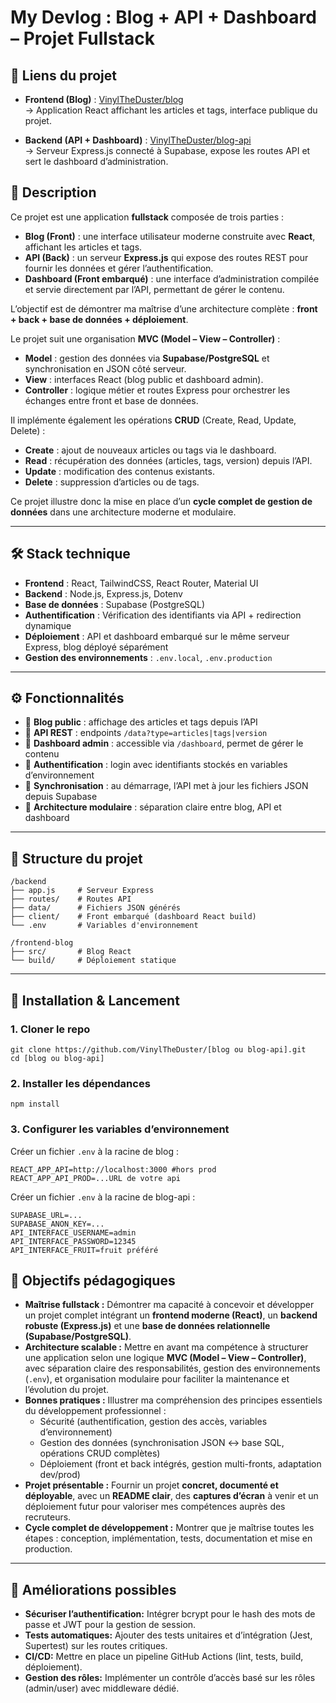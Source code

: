 # My Devlog : Blog + API + Dashboard – Projet Fullstack

## 🔗 Liens du projet

- **Frontend (Blog)** : [VinylTheDuster/blog](https://github.com/VinylTheDuster/blog)  
  → Application React affichant les articles et tags, interface publique du projet.

- **Backend (API + Dashboard)** : [VinylTheDuster/blog-api](https://github.com/VinylTheDuster/blog-api)  
  → Serveur Express.js connecté à Supabase, expose les routes API et sert le dashboard d’administration.

## 📖 Description

Ce projet est une application **fullstack** composée de trois parties :
- **Blog (Front)** : une interface utilisateur moderne construite avec **React**, affichant les articles et tags.
- **API (Back)** : un serveur **Express.js** qui expose des routes REST pour fournir les données et gérer l’authentification.
- **Dashboard (Front embarqué)** : une interface d’administration compilée et servie directement par l’API, permettant de gérer le contenu.

L’objectif est de démontrer ma maîtrise d’une architecture complète : **front + back + base de données + déploiement**.

Le projet suit une organisation **MVC (Model – View – Controller)** :
- **Model** : gestion des données via **Supabase/PostgreSQL** et synchronisation en JSON côté serveur.  
- **View** : interfaces React (blog public et dashboard admin).  
- **Controller** : logique métier et routes Express pour orchestrer les échanges entre front et base de données.  

Il implémente également les opérations **CRUD** (Create, Read, Update, Delete) :
- **Create** : ajout de nouveaux articles ou tags via le dashboard.  
- **Read** : récupération des données (articles, tags, version) depuis l’API.  
- **Update** : modification des contenus existants.  
- **Delete** : suppression d’articles ou de tags.  

Ce projet illustre donc la mise en place d’un **cycle complet de gestion de données** dans une architecture moderne et modulaire.

---

## 🛠️ Stack technique

- **Frontend** : React, TailwindCSS, React Router, Material UI  
- **Backend** : Node.js, Express.js, Dotenv
- **Base de données** : Supabase (PostgreSQL)
- **Authentification** : Vérification des identifiants via API + redirection dynamique
- **Déploiement** : API et dashboard embarqué sur le même serveur Express, blog déployé séparément  
- **Gestion des environnements** : `.env.local`, `.env.production`  

---

## ⚙️ Fonctionnalités

- 🔹 **Blog public** : affichage des articles et tags depuis l’API  
- 🔹 **API REST** : endpoints `/data?type=articles|tags|version`
- 🔹 **Dashboard admin** : accessible via `/dashboard`, permet de gérer le contenu 
- 🔹 **Authentification** : login avec identifiants stockés en variables d’environnement  
- 🔹 **Synchronisation** : au démarrage, l’API met à jour les fichiers JSON depuis Supabase
- 🔹 **Architecture modulaire** : séparation claire entre blog, API et dashboard

---

## 📂 Structure du projet

```
/backend
├── app.js     # Serveur Express
├── routes/    # Routes API
├── data/      # Fichiers JSON générés 
├── client/    # Front embarqué (dashboard React build) 
└── .env       # Variables d'environnement

/frontend-blog 
├── src/       # Blog React 
└── build/     # Déploiement statique
```

---

## 🚦 Installation & Lancement

### 1. Cloner le repo

```
git clone https://github.com/VinylTheDuster/[blog ou blog-api].git
cd [blog ou blog-api]
```

### 2. Installer les dépendances

```
npm install
```

### 3. Configurer les variables d’environnement

Créer un fichier `.env` à la racine de blog :

```
REACT_APP_API=http://localhost:3000 #hors prod
REACT_APP_API_PROD=...URL de votre api
```

Créer un fichier `.env` à la racine de blog-api :

```
SUPABASE_URL=...
SUPABASE_ANON_KEY=...
API_INTERFACE_USERNAME=admin
API_INTERFACE_PASSWORD=12345
API_INTERFACE_FRUIT=fruit préféré
```

## 🎯 Objectifs pédagogiques

- **Maîtrise fullstack :** Démontrer ma capacité à concevoir et développer un projet complet intégrant un **frontend moderne (React)**, un **backend robuste (Express.js)** et une **base de données relationnelle (Supabase/PostgreSQL)**.  
- **Architecture scalable :** Mettre en avant ma compétence à structurer une application selon une logique **MVC (Model – View – Controller)**, avec séparation claire des responsabilités, gestion des environnements (`.env`), et organisation modulaire pour faciliter la maintenance et l’évolution du projet.  
- **Bonnes pratiques :** Illustrer ma compréhension des principes essentiels du développement professionnel :  
  - Sécurité (authentification, gestion des accès, variables d’environnement)  
  - Gestion des données (synchronisation JSON ↔ base SQL, opérations CRUD complètes)  
  - Déploiement (front et back intégrés, gestion multi-fronts, adaptation dev/prod)  
- **Projet présentable :** Fournir un projet **concret, documenté et déployable**, avec un **README clair**, des **captures d’écran** à venir et un déploiement futur pour valoriser mes compétences auprès des recruteurs.  
- **Cycle complet de développement :** Montrer que je maîtrise toutes les étapes : conception, implémentation, tests, documentation et mise en production.

---

## 🔮 Améliorations possibles

- **Sécuriser l’authentification:** Intégrer bcrypt pour le hash des mots de passe et JWT pour la gestion de session.
- **Tests automatiques:** Ajouter des tests unitaires et d’intégration (Jest, Supertest) sur les routes critiques.
- **CI/CD:** Mettre en place un pipeline GitHub Actions (lint, tests, build, déploiement).
- **Gestion des rôles:** Implémenter un contrôle d’accès basé sur les rôles (admin/user) avec middleware dédié.

